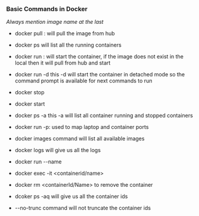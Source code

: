### Basic Commands in Docker

*Always mention image name at the last*

- docker pull <imagename>:<version> will pull the image from hub
- docker ps will list all the running containers
- docker run <imagename>:<version> will start the container, if the image does not exist in the local then
    it will pull from hub and   start
- docker run <imagename> -d this -d will start the container in detached mode so the command prompt is available for next
     commands    to         run 
- docker stop <container id>

- docker start <container id>

- docker ps -a  this -a will list all container running and stopped containers
- docker run <imagename> -p<laptopportnumber>:<containerportnumber>  used to map laptop and container ports
- docker images command will list all available images 
- docker logs <containerid> will give us all the logs
- docker run <imagename> --name <name to be used>
- docker exec -it <containerid/name> 
- docker rm  <containerId/Name> to remove the container
- dcoker ps -aq  will give us all the container ids
-   --no-trunc command will not truncate the container ids
